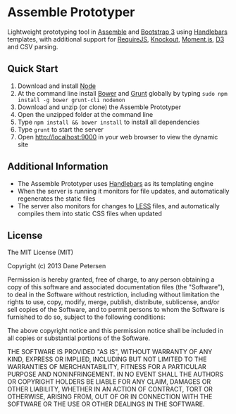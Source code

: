 # Assemble Prototyper

Lightweight prototyping tool in [Assemble](http://assemble.io) and [Bootstrap 3](http://getbootstrap.com) using [Handlebars](http://handlebarsjs.com) templates, with additional support for [RequireJS](http://requirejs.org), [Knockout](http://knockoutjs.com), [Moment.js](http://momentjs.com), [D3](http://d3js.org) and CSV parsing.

## Quick Start

1. Download and install [Node](http://nodejs.org)
1. At the command line install [Bower](http://bower.io) and [Grunt](http://gruntjs.com)  globally by typing `sudo npm install -g bower grunt-cli nodemon`
1. Download and unzip (or clone) the Assemble Prototyper
1. Open the unzipped folder at the command line
1. Type `npm install && bower install` to install all dependencies
1. Type `grunt` to start the server
1. Open [http://localhost:9000](http://localhost:9000) in your web browser to view the dynamic site

## Additional Information

* The Assemble Prototyper uses [Handlebars](http://handlebarsjs.com) as its templating engine
* When the server is running it monitors for file updates, and automatically regenerates the static files
* The server also monitors for changes to [LESS](http://lesscss.org) files, and automatically compiles them into static CSS files when updated

## License

The MIT License (MIT)

Copyright (c) 2013 Dane Petersen

Permission is hereby granted, free of charge, to any person obtaining a copy
of this software and associated documentation files (the "Software"), to deal
in the Software without restriction, including without limitation the rights
to use, copy, modify, merge, publish, distribute, sublicense, and/or sell
copies of the Software, and to permit persons to whom the Software is
furnished to do so, subject to the following conditions:

The above copyright notice and this permission notice shall be included in
all copies or substantial portions of the Software.

THE SOFTWARE IS PROVIDED "AS IS", WITHOUT WARRANTY OF ANY KIND, EXPRESS OR
IMPLIED, INCLUDING BUT NOT LIMITED TO THE WARRANTIES OF MERCHANTABILITY,
FITNESS FOR A PARTICULAR PURPOSE AND NONINFRINGEMENT. IN NO EVENT SHALL THE
AUTHORS OR COPYRIGHT HOLDERS BE LIABLE FOR ANY CLAIM, DAMAGES OR OTHER
LIABILITY, WHETHER IN AN ACTION OF CONTRACT, TORT OR OTHERWISE, ARISING FROM,
OUT OF OR IN CONNECTION WITH THE SOFTWARE OR THE USE OR OTHER DEALINGS IN
THE SOFTWARE.
